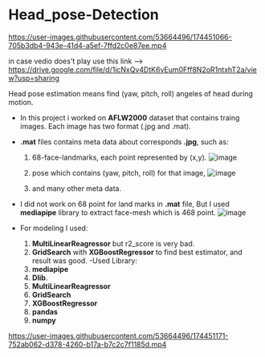 # Head_pose-Detection

          

https://user-images.githubusercontent.com/53664496/174451066-705b3db4-943e-41d4-a5ef-7ffd2c0e87ee.mp4


in case vedio does't play use this link --> https://drive.google.com/file/d/1icNxQv4DtK6vEum0Fff8N2oR1ntxhT2a/view?usp=sharing 

                                                  

           
Head pose estimation means find (yaw, pitch, roll) angeles of head during motion.

- In this project i worked on **AFLW2000** dataset that contains traing images. Each image has two format (.jpg and .mat).
- **.mat** files contains meta data about corresponds **.jpg**, such as:
    1.  68-face-landmarks, each point represented by (x,y). 
          ![image](https://user-images.githubusercontent.com/53664496/174450652-52ac6957-1c75-40a4-bc2b-7d9a9463bc60.png)

    3.  pose which contains  (yaw, pitch, roll) for that image,
          ![image](https://user-images.githubusercontent.com/53664496/174450676-8bdb5bda-41d1-4442-a0bd-49868460df3f.png)

    5.  and many other meta data.




- I did not work on 68 point for land marks in **.mat** file, But I used **mediapipe** library to extract face-mesh which is 468 point.
      ![image](https://user-images.githubusercontent.com/53664496/174450753-98093d84-9896-4ee6-bd04-3f3ee2e86818.png)
      
- For modeling I used:
    1.  **MultiLinearReagressor** but r2_score is very bad.
    2.  **GridSearch** with **XGBoostRegressor** to find best estimator,  and result was good.
 -Used Library:
  1.  **mediapipe**
  2.  **Dlib**.
  3.  **MultiLinearReagressor**
  4.  **GridSearch**
  5.  **XGBoostRegressor**
  6.  **pandas**
  7.  **numpy**
  

https://user-images.githubusercontent.com/53664496/174451171-752ab062-d378-4260-b17a-b7c2c7f1185d.mp4





